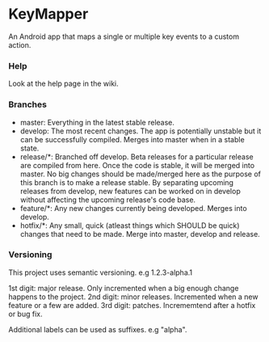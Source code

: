 # KeyMapper
An Android app that maps a single or multiple key events to a custom action.

### Help
Look at the help page in the wiki.

### Branches
 - master: Everything in the latest stable release.
 - develop: The most recent changes. The app is potentially unstable but it can be successfully compiled. Merges into master when in a stable state.
 - release/*: Branched off develop. Beta releases for a particular release are compiled from here. Once the code is stable, it will be merged into master. No big changes should be made/merged here as the purpose of this branch is to make a release stable. By separating upcoming releases from develop, new features can be worked on in develop without affecting the upcoming release's code base.
 - feature/*: Any new changes currently being developed. Merges into develop.
 - hotfix/*: Any small, quick (atleast things which SHOULD be quick) changes that need to be made. Merge into master, develop and release.

### Versioning
This project uses semantic versioning. e.g 1.2.3-alpha.1

1st digit: major release. Only incremented when a big enough change happens to the project.
2nd digit: minor releases. Incremented when a new feature or a few are added.
3rd digit: patches. Incrememtend after a hotfix or bug fix.

Additional labels can be used as suffixes. e.g "alpha".
